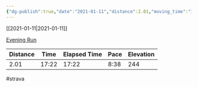 ```yaml
---
{"dg-publish":true,"date":"2021-01-11","distance":2.01,"moving_time":"17:22","elapsed_time":"17:22","pace":"8:38","total_elevation_gain":244,"url":"https://www.strava.com/activities/4616954846","permalink":"/01-personal/strava/2021-01-11-evening-run/","dgPassFrontmatter":true}
---
```



[[2021-01-11\|2021-01-11]]

[Evening Run](https://www.strava.com/activities/4616954846)

| Distance | Time  | Elapsed Time | Pace | Elevation |
| -------- | ----- | ------------ | ---- | --------- |
| 2.01     | 17:22 | 17:22        | 8:38 | 244       |




#strava

